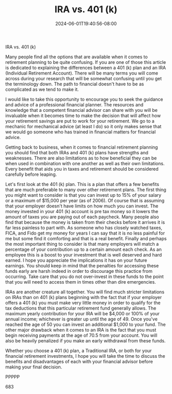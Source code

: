 ﻿---
title: "IRA vs. 401 (k)"
date: 2024-06-01T19:40:56-08:00
description: "Retirement Planning Tips for Web Success"
featured_image: "/images/Retirement Planning.jpg"
tags: ["Retirement Planning"]
---

IRA vs. 401 (k)

Many people find all the options that are available when it comes to retirement planning to be quite confusing. If you are one of those this article is dedicated to explaining the differences between a 401 (k) plan and an IRA (Individual Retirement Account). There will be many terms you will come across during your research that will be somewhat confusing until you get the terminology down. The path to financial doesn't have to be as complicated as we tend to make it. 

I would like to take this opportunity to encourage you to seek the guidance and advice of a professional financial planner. The resources and knowledge that a competent financial advisor can share with you will be invaluable when it becomes time to make the decision that will affect how your retirement savings are put to work for your retirement. We go to a mechanic for mechanical advice (at least I do) so it only makes sense that we would go someone who has trained in financial matters for financial advice.

Getting back to business, when it comes to financial retirement planning you should find that both IRAs and 401 (k) plans have strengths and weaknesses. There are also limitations as to how beneficial they can be when used in combination with one another as well as their own limitations. Every benefit that aids you in taxes and retirement should be considered carefully before leaping.

Let's first look at the 401 (k) plan. This is a plan that offers a few benefits that are much preferable to many over other retirement plans. The first thing you might want to consider is that you can invest up to 15% of your salary or a maximum of $15,000 per year (as of 2006). Of course that is assuming that your employer doesn't have limits on how much you can invest. The money invested in your 401 (k) account is pre tax money so it lowers the amount of taxes you are paying out of each paycheck. Many people also find that because the money is taken from their checks before it arrives it is far less painless to part with. As someone who has closely watched taxes, FICA, and Fido get my money for years I can say that it is no less painful for me but some find it comforting and that is a real benefit. Finally and perhaps the most important thing to consider is that many employers will match a percentage of your contribution up to a certain amount each check. As an employee this is a boost to your investment that is well deserved and hard earned. I hope you appreciate the implications it has on your future earnings. You should keep in mind that the penalties for accessing these funds early are harsh indeed in order to discourage this practice from occurring. Take care that you do not over-invest in these funds to the point that you will need to access them in times other than dire emergencies.

IRAs are another creature all together. You will find much stricter limitations on IRAs than on 401 (k) plans beginning with the fact that if your employer offers a 401 (k) you must make very little money in order to qualify for the tax deductions that this particular retirement fund generally allows. The maximum yearly contribution for your IRA will be $4,000 or 100% of your annual income; whichever is greater up until the age of 49. Once you've reached the age of 50 you can invest an additional $1,000 to your fund. The other major drawback when it comes to an IRA is the fact that you must begin receiving payments at the age of 70.5 from your account. You will also be heavily penalized if you make an early withdrawal from these funds. 

Whether you choose a 401 (k) plan, a Traditional IRA, or both for your financial retirement investments, I hope you will take the time to discuss the benefits and disadvantages of each with your financial advisor before making your final decision.

PPPPP

683


